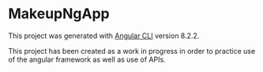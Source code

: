# MakeupNgApp

This project was generated with [Angular CLI](https://github.com/angular/angular-cli) version 8.2.2.

This project has been created as a work in progress in order to practice use of the angular framework as well as use of APIs.

